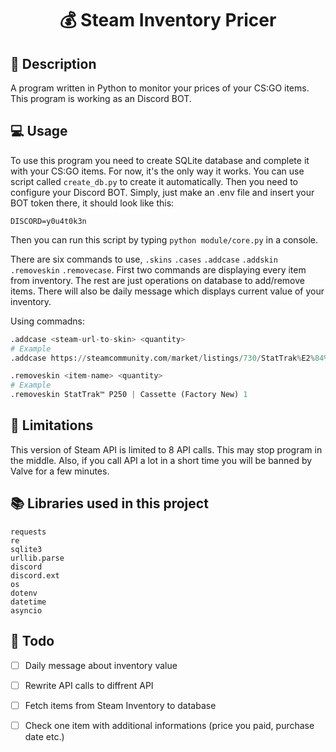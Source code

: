 # <p align="center"> 💰 Steam Inventory Pricer </p>

## 📖 Description
A program written in Python to monitor your prices of your CS:GO items. This program is working as an Discord BOT.

## 💻 Usage
To use this program you need to create SQLite database and complete it with your CS:GO items. For now, it's the only way it works. You can use script called `create_db.py` to create it automatically. Then you need to configure your Discord BOT. Simply, just make an .env file and insert your BOT token there, it should look like this:

```env
DISCORD=y0u4t0k3n
```

Then you can run this script by typing `python module/core.py` in a console.

There are six commands to use, `.skins` `.cases` `.addcase` `.addskin` `.removeskin` `.removecase`. First two commands are displaying every item from inventory. The rest are just operations on database to add/remove items. There will also be daily message which displays current value of your inventory.

Using commadns:
```python
.addcase <steam-url-to-skin> <quantity>
# Example
.addcase https://steamcommunity.com/market/listings/730/StatTrak%E2%84%A2%20P250%20|%20Cassette%20(Factory%20New) 1
```
```python
.removeskin <item-name> <quantity>
# Example
.removeskin StatTrak™ P250 | Cassette (Factory New) 1
```

## 🛑 Limitations

This version of Steam API is limited to 8 API calls. This may stop program in the middle. Also, if you call API a lot in a short time you will be banned by Valve for a few minutes.

## 📚 Libraries used in this project

```
requests
re
sqlite3
urllib.parse
discord
discord.ext
os
dotenv
datetime
asyncio
```

## 📜 Todo

- [ ] Daily message about inventory value
- [ ] Rewrite API calls to diffrent API
- [ ] Fetch items from Steam Inventory to database
- [ ] Check one item with additional informations (price you paid, purchase date etc.)

